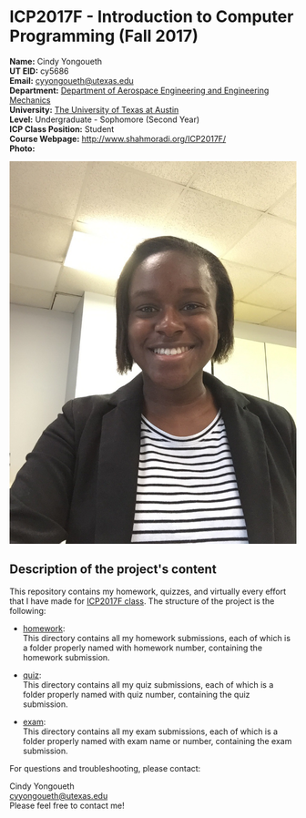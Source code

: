 # ICP2017F - Introduction to Computer Programming (Fall 2017)       

**Name:** Cindy Yongoueth   
**UT EID:** cy5686    
**Email:** cyyongoueth@utexas.edu   
**Department:** [Department of Aerospace Engineering and Engineering Mechanics](http://www.ae.utexas.edu/)    
**University:** [The University of Texas at Austin](https://www.utexas.edu/)    
**Level:** Undergraduate - Sophomore (Second Year)    
**ICP Class Position:** Student   
**Course Webpage:** http://www.shahmoradi.org/ICP2017F/             
**Photo:**

![Photo](IMG_0248.jpg)

## Description of the project's content     
This repository contains my homework, quizzes, and virtually every effort that I have made for [ICP2017F class](http://www.shahmoradi.org/ICP2017F/). The structure of the project is the following:
* [homework](homework):     
This directory contains all my homework submissions, each of which is a folder properly named with homework number, containing the homework submission.

* [quiz](quiz):    
This directory contains all my quiz submissions, each of which is a folder properly named with quiz number, containing the quiz submission.

* [exam](exam):     
This directory contains all my exam submissions, each of which is a folder properly named with exam name or number, containing the exam submission.   

For questions and troubleshooting, please contact:

Cindy Yongoueth   
cyyongoueth@utexas.edu    
Please feel free to contact me!


